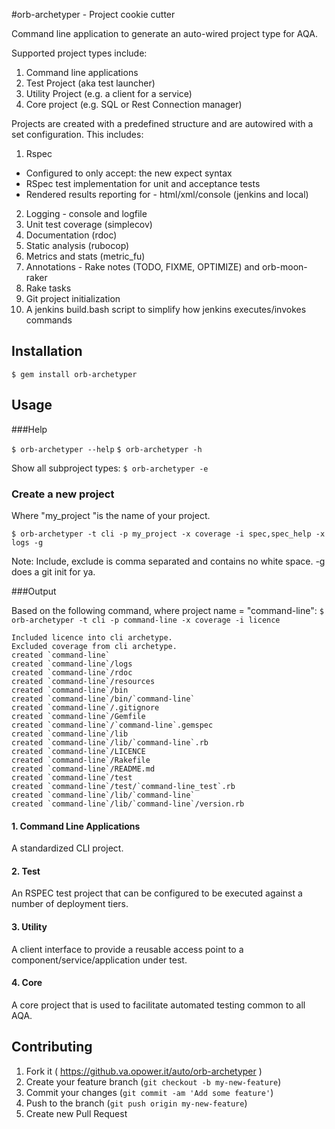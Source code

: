 #orb-archetyper - Project cookie cutter

Command line application to generate an auto-wired project type for AQA. 

Supported project types include:

1. Command line applications
2. Test Project (aka test launcher)
3. Utility Project (e.g. a client for a service)
4. Core project (e.g. SQL or Rest Connection manager) 

Projects are created with a predefined structure and are autowired with a set configuration.
This includes:

1. Rspec
 + Configured to only accept: the new expect syntax
 + RSpec test implementation for unit and acceptance tests
 + Rendered results reporting for - html/xml/console (jenkins and local)
2. Logging - console and logfile
3. Unit test coverage (simplecov)
4. Documentation (rdoc)
5. Static analysis (rubocop)
6. Metrics and stats (metric_fu)
7. Annotations - Rake notes (TODO, FIXME, OPTIMIZE) and orb-moon-raker
8. Rake tasks
9. Git project initialization
10. A jenkins build.bash script to simplify how jenkins executes/invokes commands

## Installation
 	
`$ gem install orb-archetyper`

## Usage

###Help

`$ orb-archetyper --help`
`$ orb-archetyper -h`

Show all subproject types:
`$ orb-archetyper -e`

### Create a new project
Where "my_project "is the name of your project.

`$ orb-archetyper -t cli -p my_project -x coverage -i spec,spec_help -x logs -g`

Note: Include, exclude is comma separated and contains no white space.
-g does a git init for ya.

###Output

Based on the following command, where project name = "command-line":
`$ orb-archetyper -t cli -p command-line -x coverage -i licence`


    Included licence into cli archetype.
    Excluded coverage from cli archetype.
    created `command-line`
    created `command-line`/logs
    created `command-line`/rdoc
    created `command-line`/resources
    created `command-line`/bin
    created `command-line`/bin/`command-line`
    created `command-line`/.gitignore
    created `command-line`/Gemfile
    created `command-line`/`command-line`.gemspec
    created `command-line`/lib
    created `command-line`/lib/`command-line`.rb
    created `command-line`/LICENCE
    created `command-line`/Rakefile
    created `command-line`/README.md
    created `command-line`/test
    created `command-line`/test/`command-line_test`.rb
    created `command-line`/lib/`command-line`
    created `command-line`/lib/`command-line`/version.rb
  

#### 1. Command Line Applications
A standardized CLI project.

#### 2. Test
An RSPEC test project that can be configured to be executed against a number of deployment tiers.

#### 3. Utility
A client interface to provide a reusable access point to a component/service/application under test.

#### 4. Core 
A core project that is used to facilitate automated testing common to all AQA. 

## Contributing

1. Fork it ( https://github.va.opower.it/auto/orb-archetyper )
2. Create your feature branch (`git checkout -b my-new-feature`)
3. Commit your changes (`git commit -am 'Add some feature'`)
4. Push to the branch (`git push origin my-new-feature`)
5. Create new Pull Request
